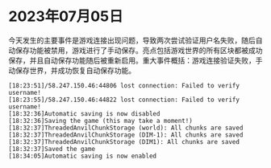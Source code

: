 # 2023年07月05日
今天发生的主要事件是游戏连接出现问题，导致两次尝试验证用户名失败，随后自动保存功能被禁用，游戏进行了手动保存。亮点包括游戏世界的所有区块都被成功保存，并且自动保存功能随后被重新启用。重大事件概括：游戏连接验证失败，手动保存世界，并成功恢复自动保存功能。
```
[18:23:51]/58.247.150.46:44806 lost connection: Failed to verify username!
[18:23:55]/58.247.150.46:44822 lost connection: Failed to verify username!
[18:32:36]Automatic saving is now disabled
[18:32:36]Saving the game (this may take a moment!)
[18:32:37]ThreadedAnvilChunkStorage (world): All chunks are saved
[18:32:37]ThreadedAnvilChunkStorage (DIM-1): All chunks are saved
[18:32:37]ThreadedAnvilChunkStorage (DIM1): All chunks are saved
[18:32:37]Saved the game
[18:34:05]Automatic saving is now enabled
```
